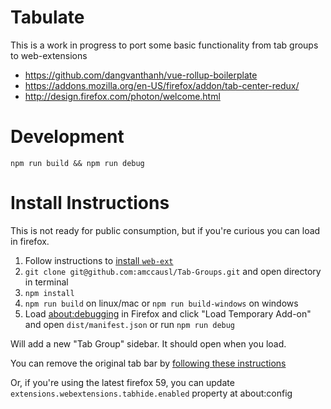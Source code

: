 # Tabulate

This is a work in progress to port some basic functionality from tab groups to web-extensions

- https://github.com/dangvanthanh/vue-rollup-boilerplate
- https://addons.mozilla.org/en-US/firefox/addon/tab-center-redux/
- http://design.firefox.com/photon/welcome.html

# Development
```
npm run build && npm run debug
```

# Install Instructions

This is not ready for public consumption, but if you're curious you can load in firefox.

1. Follow instructions to [install `web-ext`](https://developer.mozilla.org/en-US/Add-ons/WebExtensions/Getting_started_with_web-ext)
2. `git clone git@github.com:amccausl/Tab-Groups.git` and open directory in terminal
3. `npm install`
4. `npm run build` on linux/mac or `npm run build-windows` on windows
5. Load [about:debugging](about:debugging) in Firefox and click "Load Temporary Add-on" and open `dist/manifest.json` or run `npm run debug`

Will add a new "Tab Group" sidebar.  It should open when you load.

You can remove the original tab bar by [following these instructions](https://superuser.com/questions/1261660/firefox-quantum-ver-57-how-can-i-hide-the-horizontal-tab-bar-with-treesty/1261661)

Or, if you're using the latest firefox 59, you can update `extensions.webextensions.tabhide.enabled` property at about:config
